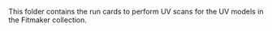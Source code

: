 This folder contains the run cards to perform UV scans for the UV models in the Fitmaker collection.
